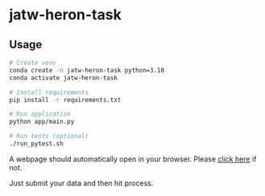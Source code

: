 # jatw-heron-task

## Usage

```bash
# Create venv
conda create -n jatw-heron-task python=3.10
conda activate jatw-heron-task

# Install requirements
pip install -r requirements.txt

# Run application
python app/main.py

# Run tests (optional)
./run_pytest.sh
```

A webpage should automatically open in your browser. Please
[click here](http://127.0.0.1:5000) if not.

Just submit your data and then hit process.

